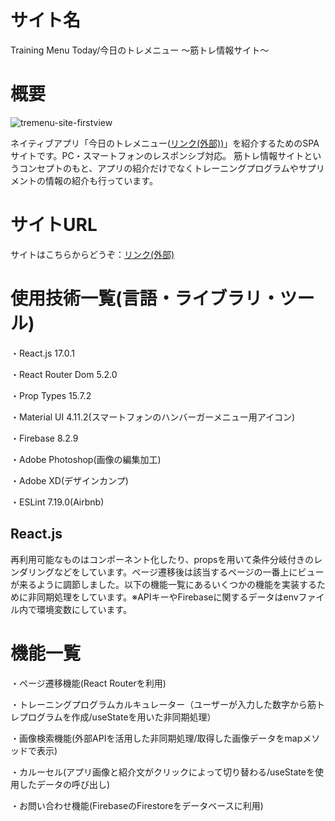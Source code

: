 サイト名
====

Training Menu Today/今日のトレメニュー ～筋トレ情報サイト～

概要
====

![tremenu-site-firstview](https://user-images.githubusercontent.com/68333078/113622055-6abe0c00-9697-11eb-9c14-6ecac0756763.png)

ネイティブアプリ「今日のトレメニュー([リンク(外部))](https://play.google.com/store/apps/details?id=jp.AppCreate.TrainingLog)」を紹介するためのSPAサイトです。PC・スマートフォンのレスポンシブ対応。
筋トレ情報サイトというコンセプトのもと、アプリの紹介だけでなくトレーニングプログラムやサプリメントの情報の紹介も行っています。

サイトURL
====

サイトはこちらからどうぞ：[リンク(外部)](https://training-menu-today.netlify.app/)

使用技術一覧(言語・ライブラリ・ツール)
====

・React.js 17.0.1

・React Router Dom 5.2.0

・Prop Types 15.7.2

・Material UI 4.11.2(スマートフォンのハンバーガーメニュー用アイコン)

・Firebase 8.2.9

・Adobe Photoshop(画像の編集加工)

・Adobe XD(デザインカンプ)

・ESLint 7.19.0(Airbnb)

## React.js

再利用可能なものはコンポーネント化したり、propsを用いて条件分岐付きのレンダリングなどをしています。ページ遷移後は該当するページの一番上にビューが来るように調節しました。以下の機能一覧にあるいくつかの機能を実装するために非同期処理をしています。※APIキーやFirebaseに関するデータはenvファイル内で環境変数にしています。

機能一覧
====

・ページ遷移機能(React Routerを利用)

・トレーニングプログラムカルキュレーター（ユーザーが入力した数字から筋トレプログラムを作成/useStateを用いた非同期処理）

・画像検索機能(外部APIを活用した非同期処理/取得した画像データをmapメソッドで表示)

・カルーセル(アプリ画像と紹介文がクリックによって切り替わる/useStateを使用したデータの呼び出し)

・お問い合わせ機能(FirebaseのFirestoreをデータベースに利用)
